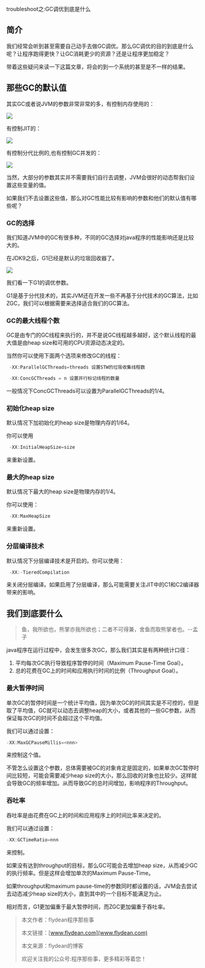 troubleshoot之:GC调优到底是什么

## 简介

我们经常会听到甚至需要自己动手去做GC调优。那么GC调优的目的到底是什么呢？让程序跑得更快？让GC消耗更少的资源？还是让程序更加稳定？

带着这些疑问来读一下这篇文章，将会的到一个系统的甚至是不一样的结果。

## 那些GC的默认值

其实GC或者说JVM的参数非常非常的多，有控制内存使用的：

![](https://img-blog.csdnimg.cn/20200706092911625.png?x-oss-process=image/watermark,type_ZmFuZ3poZW5naGVpdGk,shadow_0,text_aHR0cDovL3d3dy5mbHlkZWFuLmNvbQ==,size_30,color_8F8F8F,t_70)

有控制JIT的：

![](https://img-blog.csdnimg.cn/20200706092938357.png?x-oss-process=image/watermark,type_ZmFuZ3poZW5naGVpdGk,shadow_0,text_aHR0cDovL3d3dy5mbHlkZWFuLmNvbQ==,size_30,color_8F8F8F,t_70)

有控制分代比例的,也有控制GC并发的：

![](https://img-blog.csdnimg.cn/20200706093012995.png?x-oss-process=image/watermark,type_ZmFuZ3poZW5naGVpdGk,shadow_0,text_aHR0cDovL3d3dy5mbHlkZWFuLmNvbQ==,size_30,color_8F8F8F,t_70)

当然，大部分的参数其实并不需要我们自行去调整，JVM会很好的动态帮我们设置这些变量的值。

如果我们不去设置这些值，那么对GC性能比较有影响的参数和他们的默认值有哪些呢？

### GC的选择

我们知道JVM中的GC有很多种，不同的GC选择对java程序的性能影响还是比较大的。

在JDK9之后，G1已经是默认的垃圾回收器了。

![](https://img-blog.csdnimg.cn/2020070609331112.png?x-oss-process=image/watermark,type_ZmFuZ3poZW5naGVpdGk,shadow_0,text_aHR0cDovL3d3dy5mbHlkZWFuLmNvbQ==,size_30,color_8F8F8F,t_70)

我们看一下G1的调优参数。

G1是基于分代技术的，其实JVM还在开发一些不再基于分代技术的GC算法，比如ZGC，我们可以根据需要来选择适合我们的GC算法。

### GC的最大线程个数

GC是由专门的GC线程来执行的，并不是说GC线程越多越好，这个默认线程的最大值是由heap size和可用的CPU资源动态决定的。

当然你可以使用下面两个选项来修改GC的线程：

~~~java
 -XX:ParallelGCThreads=threads 设置STW的垃圾收集线程数

 -XX:ConcGCThreads = n 设置并行标记线程的数量
~~~

一般情况下ConcGCThreads可以设置为ParallelGCThreads的1/4。

### 初始化heap size

默认情况下加初始化的heap size是物理内存的1/64。 

你可以使用

~~~java
 -XX:InitialHeapSize=size
~~~

来重新设置。

### 最大的heap size

默认情况下最大的heap size是物理内存的1/4。

你可以使用：

~~~java
 -XX:MaxHeapSize
~~~

来重新设置。

### 分层编译技术

默认情况下分层编译技术是开启的。你可以使用：

~~~java
 -XX:-TieredCompilation
~~~

来关闭分层编译。如果启用了分层编译，那么可能需要关注JIT中的C1和C2编译器带来的影响。

## 我们到底要什么

> 鱼，我所欲也，熊掌亦我所欲也；二者不可得兼，舍鱼而取熊掌者也。--孟子

java程序在运行过程中，会发生很多次GC，那么我们其实是有两种统计口径：

1. 平均每次GC执行导致程序暂停的时间（Maximum Pause-Time Goal）。
2. 总的花费在GC上的时间和应用执行时间的比例（Throughput Goal）。

### 最大暂停时间

单次GC的暂停时间是一个统计平均值，因为单次GC的时间其实是不可控的，但是取了平均值，GC就可以动态去调整heap的大小，或者其他的一些GC参数，从而保证每次GC的时间不会超过这个平均值。

我们可以通过设置：

~~~java
-XX:MaxGCPauseMillis=<nnn>
~~~

来控制这个值。

不管怎么设置这个参数，总体需要被GC的对象肯定是固定的，如果单次GC暂停时间比较短，可能会需要减少heap size的大小，那么回收的对象也比较少。这样就会导致GC的频率增加。从而导致GC的总时间增加，影响程序的Throughput。

### 吞吐率

吞吐率是由花费在GC上的时间和应用程序上的时间比率来决定的。

我们可以通过设置：

~~~java
-XX:GCTimeRatio=nnn
~~~

来控制。

如果没有达到throughput的目标，那么GC可能会去增加heap size，从而减少GC的执行频率。但是这样会增加单次的Maximum Pause-Time。

如果throughput和maximum pause-time的参数同时都设置的话，JVM会去尝试去动态减少heap size的大小，直到其中的一个目标不能满足为止。

相对而言，G1更加偏重于最大暂停时间，而ZGC更加偏重于吞吐率。

> 本文作者：flydean程序那些事
> 
> 本文链接：[www.flydean.com](www.flydean.com)
> 
> 本文来源：flydean的博客
> 
> 欢迎关注我的公众号:程序那些事，更多精彩等着您！




